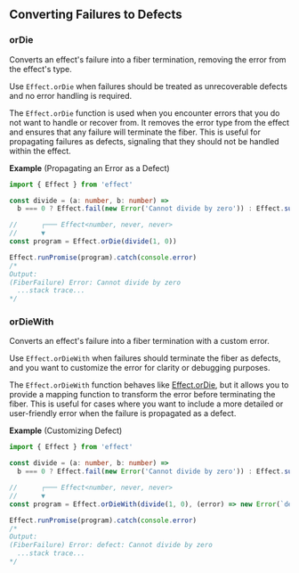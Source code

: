 ## Converting Failures to Defects

### orDie

Converts an effect's failure into a fiber termination, removing the error from the effect's type.

Use `Effect.orDie` when failures should be treated as unrecoverable defects and no error handling is required.

The `Effect.orDie` function is used when you encounter errors that you do not want to handle or recover from.
It removes the error type from the effect and ensures that any failure will terminate the fiber.
This is useful for propagating failures as defects, signaling that they should not be handled within the effect.

**Example** (Propagating an Error as a Defect)

```ts twoslash
import { Effect } from 'effect'

const divide = (a: number, b: number) =>
  b === 0 ? Effect.fail(new Error('Cannot divide by zero')) : Effect.succeed(a / b)

//      ┌─── Effect<number, never, never>
//      ▼
const program = Effect.orDie(divide(1, 0))

Effect.runPromise(program).catch(console.error)
/*
Output:
(FiberFailure) Error: Cannot divide by zero
  ...stack trace...
*/
```

### orDieWith

Converts an effect's failure into a fiber termination with a custom error.

Use `Effect.orDieWith` when failures should terminate the fiber as defects, and you want to customize
the error for clarity or debugging purposes.

The `Effect.orDieWith` function behaves like [Effect.orDie](#ordie), but it allows you to provide a mapping
function to transform the error before terminating the fiber. This is useful for cases where
you want to include a more detailed or user-friendly error when the failure is propagated
as a defect.

**Example** (Customizing Defect)

```ts twoslash
import { Effect } from 'effect'

const divide = (a: number, b: number) =>
  b === 0 ? Effect.fail(new Error('Cannot divide by zero')) : Effect.succeed(a / b)

//      ┌─── Effect<number, never, never>
//      ▼
const program = Effect.orDieWith(divide(1, 0), (error) => new Error(`defect: ${error.message}`))

Effect.runPromise(program).catch(console.error)
/*
Output:
(FiberFailure) Error: defect: Cannot divide by zero
  ...stack trace...
*/
```
